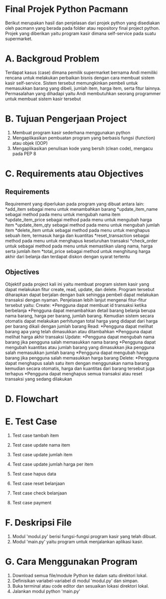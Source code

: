 # Final Projek Python Pacmann
Berikut merupakan hasil dan penjelasan dari projek python yang disediakan oleh pacmann yang berada pada folder atau repository final project python. Projek yang diberikan yaitu program kasir dimana self-service pada suatu supermarket.

# A. Backgroud Problem 
Terdapat kasus (case) dimana pemilik supermarket bernama Andi memiliki rencana untuk melakukan perbaikan bisnis dengan cara membuat sistem kasir self-service. Sistem tersebut memungkinkan pembeli untuk memasukkan barang yang dibeli, jumlah item, harga item, serta fitur lainnya. Permasalahan yang dihadapi yaitu Andi membutuhkan seorang programmer untuk membuat sistem kasir tersebut

# B. Tujuan Pengerjaan Project
1. Membuat program kasir sederhana menggunakan python
2. Mengaplikasikan pembuatan program yang berbasis fungsi (function) atau objek (OOP)
3. Mengaplikasikan penulisan kode yang bersih (clean code), mengacu pada PEP 8

# C. Requirements atau Objectives
## Requirements
Requirement yang diperlukan pada program yang dibuat antara lain:
    *add_item sebagai menu untuk menambahkan barang
    *update_item_name sebagai method pada menu untuk mengubah nama item
    *update_item_price sebagai method pada menu untuk mengubah harga item
    *update_item_qty sebagai method pada menu untuk mengubah jumlah item
    *delete_item untuk sebagai method pada menu untuk menghapus sebuah item, termasuk harga dan kuantitas
    *reset_transaction sebagai method pada menu untuk menghapus keseluruhan transaksi
    *check_order untuk sebagai method pada menu untuk memastikan ulang nama, harga serta jumlah item
    *total_price sebagai method untuk menghitung harga akhir dari belanja dan terdapat diskon dengan syarat tertentu

## Objectives
Objektif pada project kali ini yaitu membuat program sistem kasir yang dapat melakukan fitur create, read, update, dan delete. Program tersebut diharapkan dapat berjalan dengan baik sehingga pembeli dapat melakukan transaksi dengan nyaman. Penjelasan lebih lanjut mengenai fitur-fitur tersebut yaitu:
Create:
    *Pengguna dapat membuat id transaksi ketika berbelanja
    *Pengguna dapat menambahkan detail barang belanja berupa nama barang, harga per barang, jumlah barang. Kemudian sistem secara otomatis dapat melakukan perhitungan total harga yang didapat dari harga per barang dikali dengan jumlah barang
Read:
    *Pengguna dapat melihat barang apa yang telah dimasukkan atau ditambahkan
    *Pengguna dapat melihat harga akhir transaksi 
Update:
    *Pengguna dapat mengubah nama barang jika pengguna salah memasukkan nama barang 
    *Pengguna dapat mengubah kuantitas atau jumlah barang yang dimasukkan jika pengguna salah memasukkan jumlah barang
    *Pengguna dapat mengubah harga barang jika pengguna salah memasukkan harga barang
Delete:
    *Pengguna dapat menghapus salah satu item dengan menggunakan nama barang kemudian secara otomatis, harga dan kuantitas dari barang tersebut juga terhapus
    *Pengguna dapat menghapus semua transaksi atau reset transaksi yang sedang dilakukan   

# D. Flowchart


# E. Test Case
1. Test case tambah item

2. Test case update nama item
    
    
3. Test case update jumlah item


4. Test case update jumlah harga per item


5. Test case hapus data


6. Test case reset belanjaan
    

7. Test case check belanjaan


8. Test case payment

# F. Deskripsi File
1. Modul 'modul.py' berisi fungsi-fungsi program kasir yang telah dibuat.
2. Modul 'main.py' yaitu program untuk menjalankan aplikasi kasir.

# G. Cara Menggunakan Program
1. Download semua file/module Python ke dalam satu direktori lokal.
2. Definisikan variabel-variabel di modul 'modul.py' dan simpan.
3. Buka terminal atau code editor dan sesuaikan lokasi direktori lokal.
4. Jalankan modul python 'main.py'

